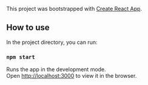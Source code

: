 This project was bootstrapped with [Create React App](https://github.com/facebook/create-react-app).

## How to use

In the project directory, you can run:

### `npm start`

Runs the app in the development mode.<br />
Open [http://localhost:3000](http://localhost:3000) to view it in the browser.
